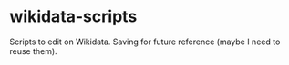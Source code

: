 # wikidata-scripts

Scripts to edit on Wikidata. Saving for future reference (maybe I need to reuse them).

